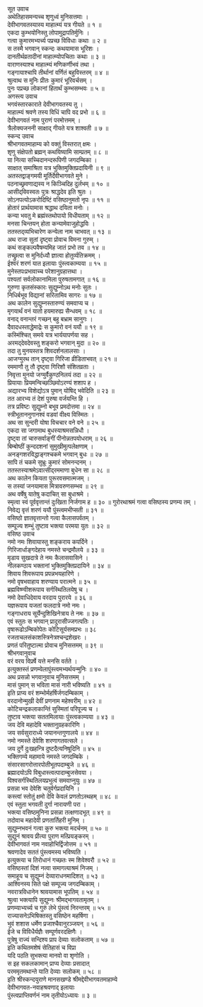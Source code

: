 सूत उवाच  
अथेतिहासमन्यच्च शृणुध्वं मुनिसत्तमाः ।  
देवीभागवतस्यास्य माहात्म्यं यत्र गीयते ॥ १ ॥  
एकदा कुम्भयोनिस्तु लोपामुद्रापतिर्मुनिः ।  
गत्वा कुमारमभ्यर्च्य पप्रच्छ विविधाः कथाः ॥ २ ॥  
स तस्मै भगवान् स्कन्दः कथयामास भूरिशः ।  
दानतीर्थव्रतादीनां माहात्म्योपचिताः कथाः ॥ ३ ॥  
वाराणस्याश्च माहात्म्यं मणिकर्णीभवं तथा ।  
गङ्‌गायाश्चापि तीर्थानां वर्णितं बहुविस्तरम् ॥ ४ ॥  
श्रुत्वाथ स मुनिः प्रीतः कुमारं भूरिवर्चसम् ।  
पुनः पप्रच्छ लोकानां हितार्थं कुम्भसम्भवः ॥ ५ ॥  
अगस्त्य उवाच  
भगवंस्तारकाराते देवीभागवतस्य तु ।  
माहात्म्यं श्रवणे तस्य विधिं चापि वद प्रभो ॥ ६ ॥  
देवीभागवतं नाम पुराणं परमोत्तमम् ।  
त्रैलोक्यजननी साक्षाद् गीयते यत्र शाश्वती ॥ ७ ॥  
स्कन्द उवाच  
श्रीभागवतमाहाम्य को वक्तुं विस्तरात् क्षमः ।  
शृणु संक्षेपतो ब्रह्मन् कथयिष्यामि साम्प्रतम् ॥ ८ ॥  
या नित्या सच्चिदानन्दरूपिणी जगदम्बिका ।  
साक्षात् समाश्रिता यत्र भुक्तिमुक्तिप्रदायिनी ॥ ९ ॥  
अतस्तद्वाङ्‌गमयी मूर्तिर्देवीभागवते मुने ।  
पठनाच्छ्रवणाद्यस्य न किञ्चिदिह दुर्लभम् ॥ १० ॥  
आसीद्‌विवस्वतः पुत्रः श्राद्धदेव इति श्रुतः ।  
सोऽनपत्योऽकरोदिष्टिं वसिष्ठानुमतो नृपः ॥ ११ ॥  
होतारं प्रार्थयामास श्रद्धाथ दयिता मनोः ।  
कन्या भवतु मे ब्रह्मंस्तथोपायो विधीयताम् ॥ १२ ॥  
मनसा चिन्तयन् होता कन्यामेवाजुहोद्धविः ।  
ततस्तद्‌व्यभिचारेण कन्येला नाम चाभवत् ॥ १३ ॥  
अथ राजा सुतां दृष्ट्‌वा प्रोवाच विमना गुरुम् ।  
कथं सङ्‌कल्पवैषम्यमिह जातं प्रभो तव ॥ १४ ॥  
तच्छ्रुत्वा स मुनिर्दध्यौ ज्ञात्वा होतुर्व्यतिक्रमम् ।  
ईश्वरं शरणं यात इलायाः पुंस्त्वकाम्यया ॥ १५ ॥  
मुनेस्तपःप्रभावाच्च परेशानुग्रहात्तथा ।  
पश्यतां सर्वलोकानामिला पुरुषतामगात् ॥ १६ ॥  
गुरुणा कृतसंस्कारः सुद्युम्नोऽथ मनोः सुतः ।  
निधिर्बभूव विद्यानां सरितामिव सागरः ॥ १७ ॥  
अथ कालेन सुद्युम्नस्तारुण्यं समवाप्य च ।  
मृगयार्थं वनं यातो हयमारुह्य सैन्धवम् ॥ १८ ॥  
वनाद् वनान्तरं गच्छन् बहु बभ्राम सानुगः ।  
दैवादधस्ताद्धेमाद्रेः स कुमारो वनं ययौ ॥ १९ ॥  
कस्मिंश्चित् समये यत्र भार्ययापर्णया सह ।  
अरमद्‌देवदेवस्तु शङ्‌करो भगवान् मुदा ॥ २० ॥  
तदा तु मुनयस्तत्र शिवदर्शनलालसाः ।  
आजग्मुरथ तान् दृष्ट्‌वा गिरिजा व्रीडिताभवत् ॥ २१ ॥  
रममाणौ तु तौ दृष्ट्‌वा गिरिशौ संशितव्रताः ।  
निवृत्ता मुनयो जग्मुर्वैकुण्ठनिलयं तदा ॥ २२ ॥  
प्रियायाः प्रियमन्विच्छञ्छिवोऽरण्यं शशाप ह ।  
अद्यारभ्य विशेद्योऽत्र पुमान् योषिद् भवेदिति ॥ २३ ॥  
तत आरभ्य तं देशं पुरुषा वर्जयन्ति हि ।  
तत्र प्रविष्टः सुद्युम्नो बभूव प्रमदोत्तमा ॥ २४ ॥  
स्त्रीभूताननुगानश्वं वडवां वीक्ष्य विस्मितः ।  
अथ सा सुन्दरी योषा विचचार वने वने ॥ २५ ॥  
एकदा सा जगामाथ बुधस्याश्रमसन्निधौ ।  
दृष्ट्‌वा तां चारुसर्वाङ्‌गीं पीनोन्नतपयोधराम् ॥ २६ ॥  
बिम्बोष्ठीं कुन्ददशनां सुमुखीमुत्पलेक्षणाम् ।  
अनङ्‌गशरविद्धाङ्‌गश्चकमे भगवान् बुधः ॥ २७ ॥  
सापि तं चकमे सुभ्रूः कुमारं सोमनन्दनम् ।  
ततस्तस्याश्रमेऽवात्सीद्‌रममाणा बुधेन सा ॥ २८ ॥  
अथ कालेन कियता पुरूरवसमात्मजम् ।  
स तस्यां जनयामास मित्रावरुणसम्भव ॥ २९ ॥  
अथ वर्षेषु यातेषु कदाचित् सा बुधाश्रमे ।  
स्मृत्वा स्वं पूर्ववृत्तान्तं दुःखिता निर्जगाम ह ॥ ३० ॥
गुरोरथाश्रमं गत्वा वसिष्ठस्य प्रणम्य तम् ।  
निवेद्य वृत्तं शरणं ययौ पुंस्त्वमभीप्सती ॥ ३१ ॥  
वसिष्ठो ज्ञातवृत्तान्तो गत्वा कैलासपर्वतम् ।  
सम्पूज्य शम्भुं तुष्टाव भक्त्या परमया युतः ॥ ३२ ॥  
वसिष्ठ उवाच  
नमो नमः शिवायास्तु शङ्‌कराय कपर्दिने ।  
गिरिजार्धाङ्‌गदेहाय नमस्ते चन्द्रमौलये ॥ ३३ ॥  
मृडाय सुखदात्रे ते नमः कैलासवासिने ।  
नीलकण्ठाय भक्तानां भुक्तिमुक्तिप्रदायिने ॥ ३४ ॥  
शिवाय शिवरूपाय प्रपन्नभयहारिणे ।  
नमो वृषभवाहाय शरण्याय परात्मने ॥ ३५ ॥  
ब्रह्मविष्ण्वीशरूपाय सर्गस्थितिलयेषु च ।  
नमो देवाधिदेवाय वरदाय पुरारये ॥ ३६ ॥  
यज्ञरूपाय यजतां फलदात्रे नमो नमः ।  
गङ्‌गाधराय सूर्येन्दुशिखिनेत्राय ते नमः ॥ ३७ ॥  
एवं स्तुतः स भगवान् प्रादुरासीज्जगत्पतिः ।  
वृषारूढोऽम्बिकोपेतः कोटिसूर्यसमप्रभः ॥ ३८  
रजताचलसंकाशस्त्रिनेत्रश्चन्द्रशेखरः ।  
प्रणतं परितुष्टात्मा प्रोवाच मुनिसत्तमम् ॥ ३९ ॥  
श्रीभगवानुवाच  
वरं वरय विप्रर्षे यत्ते मनसि वर्तते ।  
इत्युक्तस्तं प्रणम्येलापुंस्त्वमभ्यर्थयन्मुनिः ॥ ४० ॥  
अथ प्रसन्नो भगवानुवाच मुनिसत्तमम् ।  
मासं पुमान् स भविता मासं नारी भविष्यति ॥ ४१ ॥  
इति प्राप्य वरं शम्भोर्महर्षिर्जगदम्बिकाम् ।  
वरदानोन्मुखी देवीं प्रणनाम महेश्वरीम् ॥ ४२ ॥  
कोटिचन्द्रकलाकान्तिं सुस्मितां परिपूज्य च ।  
तुष्टाव भक्त्या सततमिलायाः पुंस्त्वकाम्यया ॥ ४३ ॥  
जय देवि महादेवि भक्तानुग्रहकारिणि ।  
जय सर्वसुराराध्ये जयानन्तगुणालये ॥ ४४ ॥  
नमो नमस्ते देवेशि शरणागतवत्सले ।  
जय दुर्गे दुःखहन्त्रि दुष्टदैत्यनिषूदिनि ॥ ४५ ॥  
भक्तिगम्ये महामाये नमस्ते जगदम्बिके ।  
संसारसागरोत्तारपोतीभूतपदाम्बुजे ॥ ४६ ॥  
ब्रह्मादयोऽपि विबुधास्त्वत्पादाम्बुजसेवया ।  
विश्वसर्गस्थितिलयप्रभुत्वं समवाप्नुयुः ॥ ४७ ॥  
प्रसन्ना भव देवेशि चतुर्वर्गप्रदायिनि ।  
कस्त्वां स्तोतुं क्षमो देवि केवलं प्रणतोऽस्थहम् ॥ ४८ ॥  
एवं स्तुता भगवती दुर्गा नारायणी परा ।  
भक्त्या वसिष्ठमुनिना प्रसन्ना तत्क्षणादभूत् ॥ ४९ ॥  
तदोवाच महादेवी प्रणतार्तिहरी मुनिम् ।  
सुद्युम्नभवनं गत्वा कुरु भक्त्या मदर्चनम् ॥ ५० ॥  
सुद्युनं श्रावय प्रीत्या पुराण मत्प्रियङ्‌करम् ।  
देवीभागवतं नाम नवाहोभिर्द्विजोत्तम ॥ ५१ ॥  
श्रवणादेव सततं पुंस्त्वमस्य भविष्यति ।  
इत्युक्त्या च तिरोधानं गच्छतः स्म शिवेश्वरौ ॥ ५२ ॥  
वसिष्ठस्तां दिशं नत्वा समागत्याश्रमं निजम् ।  
समाहूय च सुद्युम्नं देव्याराधनमादिशत् ॥ ५३ ॥  
आश्विनस्य सिते पक्षे सम्पूज्य जगदम्बिकाम् ।  
नवरात्रविधानेन श्रावयामास भूपतिम् ॥ ५४ ॥  
श्रुत्वा भक्त्यापि सुद्युम्नः श्रीमद्भागवतामृतम् ।  
प्रणम्याभ्यर्च्य च गुरुं लेभे पुंस्त्वं निरन्तरम् ॥ ५५ ॥  
राज्यासनेऽभिषिक्तस्तु वसिष्ठेन महर्षिणा ।  
भुवं शशास धर्मेण प्रजाश्चैवानुरञ्जयन् ॥ ५६ ॥  
ईजे च विविधैर्यज्ञैः सम्पूर्णवरदक्षिणैः ।  
पुत्रेषु राज्यं सन्दिश्य प्राप देव्याः सलोकताम् ॥ ५७ ॥  
इति कथितमशेषं सेतिहासं च विप्रा  
    यदि पठति सुभक्त्या मानवो वा शृणोति ।  
स इह सकलकामान् प्राप्य देव्याः प्रसादात्  
    परममृतमथान्ते याति देव्याः सलोकम् ॥ ५८ ॥  
इति श्रीस्कन्दयुराणे मानसखण्डे श्रीमद्देवीभागवतमाहाम्ये  
देवीभागवत-नवाहश्रवणाद् इलायाः  
पुंस्त्वप्राप्तिवर्णनं नाम तृतीयोऽध्यायः ॥ ३ ॥
